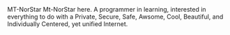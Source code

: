 <html>
<head>
MT-NorStar
</html>
<body>
Mt-NorStar here. A programmer in learning, interested in everything to do with a Private, Secure, Safe, Awsome, Cool, Beautiful, and Individually Centered, yet unified Internet. 
</body>
</html>
